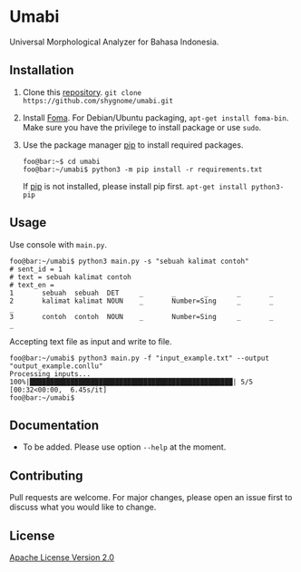 # Umabi

Universal Morphological Analyzer for Bahasa Indonesia.

## Installation

1. Clone this [repository](https://github.com/shygnome/umabi.git). `git clone https://github.com/shygnome/umabi.git`

1. Install [Foma](https://fomafst.github.io/). For Debian/Ubuntu packaging, `apt-get install foma-bin`. Make sure you have the privilege to install package or use `sudo`.

1. Use the package manager [pip](https://pip.pypa.io/en/stable/) to install required packages.

    ```console
    foo@bar:~$ cd umabi
    foo@bar:~/umabi$ python3 -m pip install -r requirements.txt
    ```

    If [pip](https://pip.pypa.io/en/stable/) is not installed, please install pip first. `apt-get install python3-pip`

## Usage

Use console with `main.py`.

```console
foo@bar:~/umabi$ python3 main.py -s "sebuah kalimat contoh"
# sent_id = 1
# text = sebuah kalimat contoh
# text_en =
1       sebuah  sebuah  DET     _       _       _       _       _
2       kalimat kalimat NOUN    _       Number=Sing     _       _       _
3       contoh  contoh  NOUN    _       Number=Sing     _       _       _
```

Accepting text file as input and write to file.

```console
foo@bar:~/umabi$ python3 main.py -f "input_example.txt" --output "output_example.conllu"
Processing inputs...
100%|██████████████████████████████████████████████████| 5/5 [00:32<00:00,  6.45s/it]
foo@bar:~/umabi$
```

## Documentation

* To be added. Please use option `--help` at the moment.

## Contributing

Pull requests are welcome. For major changes, please open an issue first to discuss what you would like to change.

## License

[Apache License Version 2.0](https://choosealicense.com/licenses/apache-2.0/)
